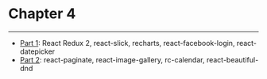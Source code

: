 # Chapter 4

---

* [Part 1](./part-1/README.md): React Redux 2, react-slick, recharts, react-facebook-login, react-datepicker
* [Part 2](./part-2/README.md): react-paginate, react-image-gallery, rc-calendar, react-beautiful-dnd